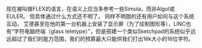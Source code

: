 现在被叫做FLEX的语言，在语义上应当多参考一些Simula，而非Algol或EULER。
但具体通过什么方式还不明了。
同样不明朗的还有用户如何与这个系统互动。
艾德甚至在他的第一台机器上安装了显示屏（为了绘制图形等），LINC也有“字符电脑终端（glass teletype）”，但是搭建一个类似Sketchpad的系统似乎远远超过了我们的能力范围，我们的预算最大只能供我们打出16k大小的16位字符。
